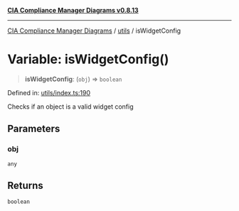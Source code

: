 [**CIA Compliance Manager Diagrams v0.8.13**](../../README.md)

***

[CIA Compliance Manager Diagrams](../../modules.md) / [utils](../README.md) / isWidgetConfig

# Variable: isWidgetConfig()

> **isWidgetConfig**: (`obj`) => `boolean`

Defined in: [utils/index.ts:190](https://github.com/Hack23/cia-compliance-manager/blob/2f6ce8651c6fa9a0d9c8860576f0ee67ef038efd/src/utils/index.ts#L190)

Checks if an object is a valid widget config

## Parameters

### obj

`any`

## Returns

`boolean`
